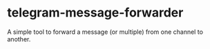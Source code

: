 # telegram-message-forwarder
A simple tool to forward a message (or multiple) from one channel to another.

